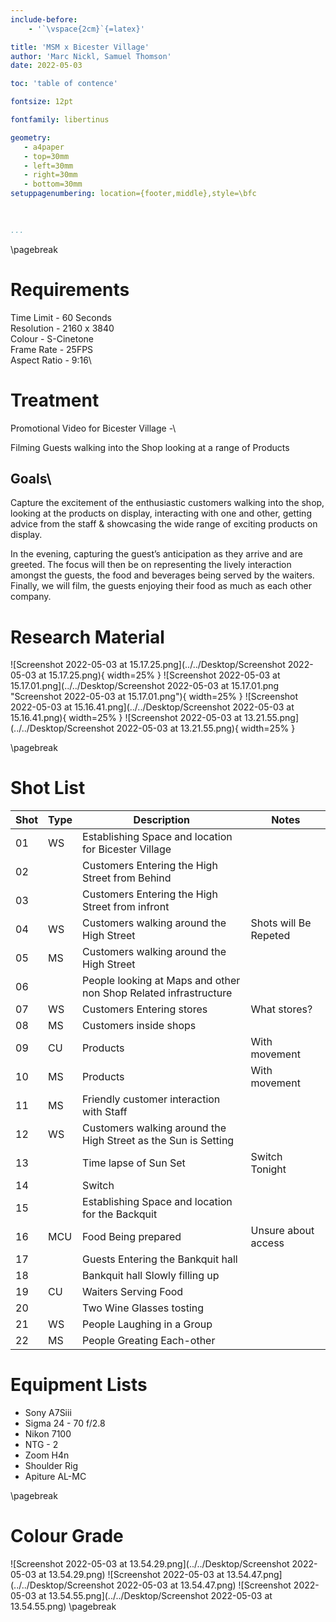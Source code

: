 ```yaml
---
include-before:
    - '`\vspace{2cm}`{=latex}'

title: 'MSM x Bicester Village'
author: 'Marc Nickl, Samuel Thomson'
date: 2022-05-03

toc: 'table of contence'

fontsize: 12pt

fontfamily: libertinus

geometry:
   - a4paper
   - top=30mm
   - left=30mm
   - right=30mm
   - bottom=30mm
setuppagenumbering: location={footer,middle},style=\bfc

        
      
...
```

\pagebreak

# Requirements

Time Limit - 60 Seconds\
Resolution - 2160 x 3840\
Colour - S-Cinetone\
Frame Rate - 25FPS\
Aspect Ratio - 9:16\
      
# Treatment

Promotional Video for Bicester Village -\

Filming Guests walking into the Shop looking at a range of Products 


## Goals\

Capture the excitement of the enthusiastic customers walking into the shop, looking at the products on display, interacting with one and other, getting advice from the staff & showcasing the wide range of exciting products on display. 

In the evening, capturing the guest’s anticipation as they arrive and are greeted. The focus will then be on representing the lively interaction amongst the guests, the food and beverages being served by the waiters. Finally, we will film, the guests enjoying their food as much as each other company. 

# Research Material


    
![Screenshot 2022-05-03 at 15.17.25.png](../../Desktop/Screenshot 2022-05-03 at 15.17.25.png){ width=25% }
    ![Screenshot 2022-05-03 at 15.17.01.png](../../Desktop/Screenshot 2022-05-03 at 15.17.01.png "Screenshot 2022-05-03 at 15.17.01.png"){ width=25% }
    ![Screenshot 2022-05-03 at 15.16.41.png](../../Desktop/Screenshot 2022-05-03 at 15.16.41.png){ width=25% }
![Screenshot 2022-05-03 at 13.21.55.png](../../Desktop/Screenshot 2022-05-03 at 13.21.55.png){ width=25% }


\pagebreak


# Shot List 

| Shot | Type | Description                                                      | Notes                 |
|------|------|------------------------------------------------------------------|-----------------------|
| 01   | WS   | Establishing Space and location for Bicester Village             |                       |
| 02   |      | Customers Entering the High Street from Behind                   |                       |
| 03   |      | Customers Entering the High Street from infront                  |                       |
| 04   | WS   | Customers walking around the High Street                         | Shots will Be Repeted |
| 05   | MS   | Customers walking around the High Street                         |                       |
| 06   |      | People looking at Maps and other non Shop Related infrastructure |                       |
| 07   | WS   | Customers Entering stores                                        | What stores?          |
| 08   | MS   | Customers inside shops                                           |                       |
| 09   | CU   | Products                                                         | With movement         |
| 10   | MS   | Products                                                         | With movement         |
| 11   | MS   | Friendly customer interaction with Staff                         |                       |
| 12   | WS   | Customers walking around the High Street as the Sun is Setting   |                       |
| 13   |      | Time lapse of Sun Set                                            | Switch Tonight        |
| 14   |      | Switch                                                           |                       |
| 15   |      | Establishing Space and location for the Backquit                 |                       |
| 16   | MCU  | Food Being prepared                                              | Unsure about access   |
| 17   |      | Guests Entering the Bankquit hall                                |                       |
| 18   |      | Bankquit hall Slowly filling up                                  |                       |
| 19   | CU   | Waiters Serving Food                                             |                       |
| 20   |      | Two Wine Glasses tosting                                         |                       |
| 21   | WS   | People Laughing in a Group                                       |                       |
| 22   | MS   | People Greating Each-other                                       |                       |

# Equipment Lists

- Sony A7Siii
- Sigma 24 - 70 f/2.8
- Nikon 7100
- NTG - 2
- Zoom H4n
- Shoulder Rig
- Apiture AL-MC




\pagebreak


# Colour Grade

![Screenshot 2022-05-03 at 13.54.29.png](../../Desktop/Screenshot 2022-05-03 at 13.54.29.png)
![Screenshot 2022-05-03 at 13.54.47.png](../../Desktop/Screenshot 2022-05-03 at 13.54.47.png)
![Screenshot 2022-05-03 at 13.54.55.png](../../Desktop/Screenshot 2022-05-03 at 13.54.55.png)
\pagebreak

